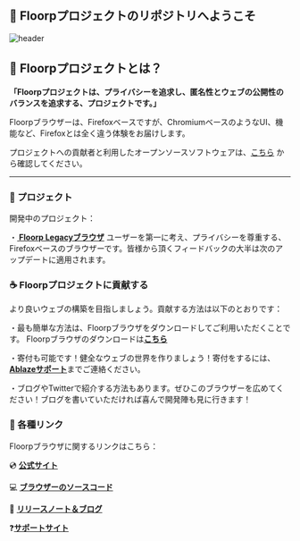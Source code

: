 ## 👋 Floorpプロジェクトのリポジトリへようこそ

![header](https://user-images.githubusercontent.com/73892113/149768491-79861cc9-26e8-4cff-89dc-5bb84843b425.png)



## 💫 Floorpプロジェクトとは？
<strong>「Floorpプロジェクトは、プライバシーを追求し、匿名性とウェブの公開性のバランスを追求する、プロジェクトです。」</strong>

Floorpブラウザーは、Firefoxベースですが、ChromiumベースのようなUI、機能など、Firefoxとは全く違う体験をお届けします。
<br>

プロジェクトへの貢献者と利用したオープンソースソフトウェアは、<a href="https://github.com/Floorp-Projects/About-Floorp-Projects/blob/main/Contributeder%26SoftwareContribute.md">こちら</a> から確認してください。

---
### 🔨 プロジェクト

開発中のプロジェクト：

・<strong><a href="https://floorp.ablaze.one"> Floorp Legacyブラウザ</a></strong> 
ユーザーを第一に考え、プライバシーを尊重する、Firefoxベースのブラウザーです。皆様から頂くフィードバックの大半は次のアップデートに適用されます。
<br>
### ☕ Floorpプロジェクトに貢献する

より良いウェブの構築を目指しましょう。貢献する方法は以下のとおりです：

・最も簡単な方法は、Floorpブラウザをダウンロードしてご利用いただくことです。 Floorpブラウザのダウンロードは<strong><a href="https://floorp.ablaze.one">こちら</a></strong>

・寄付も可能です！健全なウェブの世界を作りましょう！寄付をするには、<strong><a href="https://support.ablaze.one/contact">Ablazeサポート</a></strong>までご連絡ください。

・ブログやTwitterで紹介する方法もあります。ぜひこのブラウザーを広めてください！ブログを書いていただければ喜んで開発陣も見に行きます！

### 👐 各種リンク

Floorpブラウザに関するリンクはこちら：

💿 <strong><a href="https://floorp.ablaze.one">公式サイト</a></strong>

💻 <strong><a href="https://github.com/Floorp-Projects/Floorp-legacy-dev">ブラウザーのソースコード</a></strong>

📘 <strong><a href="https://blog.ablaze.one">リリースノート＆ブログ</a></strong>

❓<strong><a href="https://support.ablaze.one">サポートサイト</a></strong>
